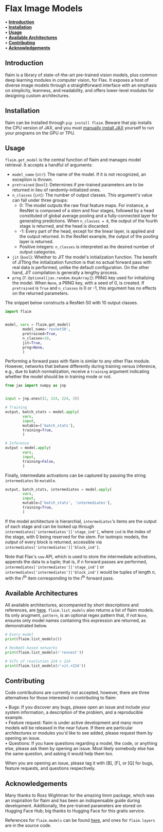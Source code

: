 # Flax Image Models

• <strong>[Introduction](#introduction)</strong><br>
• <strong>[Installation](#installation)</strong><br>
• <strong>[Usage](#usage)</strong><br>
• <strong>[Available Architectures](#available-architectures)</strong><br>
• <strong>[Contributing](#contributing)</strong><br>
• <strong>[Acknowledgements](#acknowledgements)</strong><br>



## Introduction

flaim is a library of state-of-the-art pre-trained vision models, plus common deep learning modules in computer vision, for Flax.
It exposes a host of diverse image models through a straightforward interface with an emphasis on simplicity, leanness, and readability,
and offers lower-level modules for designing custom architectures.

## Installation

flaim can be installed through ```pip install flaim```. Beware that pip installs the CPU version of JAX, and you must [manually install JAX](https://github.com/google/jax#installation) yourself to run your programs on the GPU or TPU.

## Usage

```flaim.get_model``` is the central function of flaim and manages model retrieval. It accepts a handful
of arguments:
* ```model_name``` (```str```): The name of the model. If it is not recognized, an exception is thrown.
* ```pretrained``` (```bool```): Determines if pre-trained parameters are to be returned in lieu of randomly-initialized ones.
* ```n_classes``` (```int```): The number of output classes. This argument's value can fall under three groups:
  * 0: The model outputs the raw final feature maps. For instance, a ResNet is composed of a stem and four stages, followed
  by a head constituted of global average pooling and a fully-connected layer for generating predictions. When ```n_classes = 0```, the output of
  the fourth stage is returned, and the head is discarded. 
  * -1: Every part of the head, except for the linear layer, is applied and the output returned. In the ResNet example, the output of 
  the pooling layer is returned.
  * Positive integers: ```n_classes``` is interpreted as the desired number of output categories.
* ```jit``` (```bool```): Whether to JIT the model's initialization function. The benefit of JITting the initialization function 
is that no actual forward pass with real data is performed, unlike the default configuration. On the other hand, JIT compilation 
is generally a lengthy process.
* ```prng``` (```T.Optional[jax.random.KeyArray]```): PRNG key used for initializing the model. When ```None```,
a PRNG key, with a seed of 0, is created. If ```pretrained``` is ```True``` and ```n_classes``` is 0 or -1, this argument has no effects
on the returned parameters.

The snippet below constructs a ResNet-50 with 10 output classes.

```python
import flaim


model, vars = flaim.get_model(
        model_name='resnet50',
        pretrained=True,
        n_classes=10,
        jit=True,
        prng=None,
        )
```

Performing a forward pass with flaim is similar to any other Flax module. However, networks
that behave differently during training versus inference, e.g., due to batch normalization, 
receive a ```training``` argument indicating whether the model should be in training mode or not. 

```python
from jax import numpy as jnp


input = jnp.ones((2, 224, 224, 3))

# Training
output, batch_stats = model.apply(
        vars,
        input,
        mutable=['batch_stats'],
        training=True,
        )

# Inference
output = model.apply(
        vars,
        input,
        training=False,
        )
```

Finally, intermediate activations can be captured by passing the string ```intermediates``` to ```mutable```. 

```python
output, batch_stats, intermediates = model.apply(
        vars,
        input,
        mutable=['batch_stats', 'intermediates'],
        training=True,
        )
```

If the model architecture is hierarchial, ```intermediates```'s items are the output of each stage and can be looked up through 
```intermediates['intermediates']['stage_ind']```, where ```ind``` is the index of the stage, with 0 being reserved for the stem. For isotropic models, the output of every block is returned, accessible via ```intermediates['intermediates']['block_ind']```.

Note that Flax's ```sow``` API, which is used to store the intermediate activations, appends the data to a tuple; that is, if _n_ forward passes are performed, ```intermediates['intermediates']['stage_ind']``` or ```intermediates['intermediates']['block_ind']``` would be tuples of length _n_, with the *i*<sup>th</sup> item corresponding to the *i*<sup>th</sup> forward pass.

## Available Architectures

All available architectures, accompanied by short descriptions and references, are [here](https://github.com/BobMcDear/flaim/blob/0.0.1/ARCHITECTURES.md). ```flaim.list_models``` also returns a list of flaim models. Its only arugment, ```pattern```, is an optional regex pattern that, if not ```None```, ensures only model names containing this expression are returned, as demonstrated below.

```python
# Every model
print(flaim.list_models())

# ResNeXt-based networks
print(flaim.list_models(r'resnext'))

# ViTs of resolution 224 x 224
print(flaim.list_models(r'vit.+224'))
```

## Contributing

Code contributions are currently not accepted, however, there are three alternatives for those interested in contributing to flaim: 

• Bugs: If you discover any bugs, please open an issue and include your system information, a description of the problem, and a reproducible example.<br>
• Feature request: flaim is under active development and many more models will be released in the near future. If there are particular architectures or modules you'd like to see added, please request them by opening an issue.<br>
• Questions: If you have questions regarding a model, the code, or anything else, please ask them by opening an issue. Most likely somebody else has the same question, and asking it would help them too.<br>

When you are opening an issue, please tag it with [B], [F], or [Q] for bugs, feature requests, and questions respectively.


## Acknowledgements

Many thanks to Ross Wightman for the amazing timm package, which was an inspiration for flaim and has been an indispensable guide during development. Additionally, the pre-trained parameters are stored on Hugging Face Hub; big thanks to Hugging Face for this gratis service.

References for ```flaim.models``` can be found [here](https://github.com/BobMcDear/flaim/blob/0.0.1/ARCHITECTURES.md), and ones for ```flaim.layers``` are in the source code.
